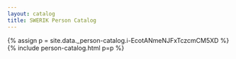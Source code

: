 ```yaml
---
layout: catalog
title: SWERIK Person Catalog
---
```

{% assign p = site.data._person-catalog.i-EcotANmeNJFxTczcmCM5XD %}
{% include person-catalog.html p=p %}

